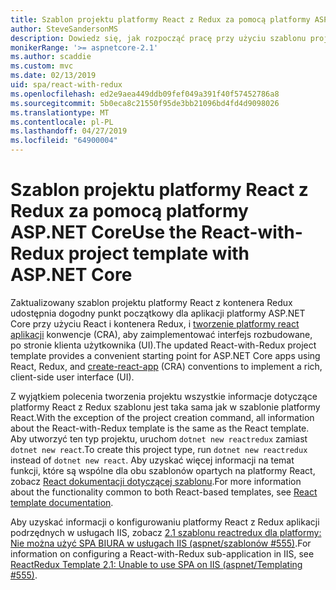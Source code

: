 ```yaml
---
title: Szablon projektu platformy React z Redux za pomocą platformy ASP.NET Core
author: SteveSandersonMS
description: Dowiedz się, jak rozpocząć pracę przy użyciu szablonu projektu ASP.NET Core jednej strony aplikacji (SPA) dla platformy React z kontenera Redux i utworzyć react aplikacji.
monikerRange: '>= aspnetcore-2.1'
ms.author: scaddie
ms.custom: mvc
ms.date: 02/13/2019
uid: spa/react-with-redux
ms.openlocfilehash: ed2e9aea449ddb09fef049a391f40f57452786a8
ms.sourcegitcommit: 5b0eca8c21550f95de3bb21096bd4fd4d9098026
ms.translationtype: MT
ms.contentlocale: pl-PL
ms.lasthandoff: 04/27/2019
ms.locfileid: "64900004"
---
```

# <a name="use-the-react-with-redux-project-template-with-aspnet-core"></a><span data-ttu-id="3e301-103">Szablon projektu platformy React z Redux za pomocą platformy ASP.NET Core</span><span class="sxs-lookup"><span data-stu-id="3e301-103">Use the React-with-Redux project template with ASP.NET Core</span></span>

<span data-ttu-id="3e301-104">Zaktualizowany szablon projektu platformy React z kontenera Redux udostępnia dogodny punkt początkowy dla aplikacji platformy ASP.NET Core przy użyciu React i kontenera Redux, i [tworzenie platformy react aplikacji](https://github.com/facebookincubator/create-react-app) konwencje (CRA), aby zaimplementować interfejs rozbudowane, po stronie klienta użytkownika (UI).</span><span class="sxs-lookup"><span data-stu-id="3e301-104">The updated React-with-Redux project template provides a convenient starting point for ASP.NET Core apps using React, Redux, and [create-react-app](https://github.com/facebookincubator/create-react-app) (CRA) conventions to implement a rich, client-side user interface (UI).</span></span>

<span data-ttu-id="3e301-105">Z wyjątkiem polecenia tworzenia projektu wszystkie informacje dotyczące platformy React z Redux szablonu jest taka sama jak w szablonie platformy React.</span><span class="sxs-lookup"><span data-stu-id="3e301-105">With the exception of the project creation command, all information about the React-with-Redux template is the same as the React template.</span></span> <span data-ttu-id="3e301-106">Aby utworzyć ten typ projektu, uruchom `dotnet new reactredux` zamiast `dotnet new react`.</span><span class="sxs-lookup"><span data-stu-id="3e301-106">To create this project type, run `dotnet new reactredux` instead of `dotnet new react`.</span></span> <span data-ttu-id="3e301-107">Aby uzyskać więcej informacji na temat funkcji, które są wspólne dla obu szablonów opartych na platformy React, zobacz [React dokumentacji dotyczącej szablonu](xref:spa/react).</span><span class="sxs-lookup"><span data-stu-id="3e301-107">For more information about the functionality common to both React-based templates, see [React template documentation](xref:spa/react).</span></span>

<span data-ttu-id="3e301-108">Aby uzyskać informacji o konfigurowaniu platformy React z Redux aplikacji podrzędnych w usługach IIS, zobacz [2.1 szablonu reactredux dla platformy: Nie można użyć SPA BIURA w usługach IIS (aspnet/szablonów &num;555)](https://github.com/aspnet/Templating/issues/555).</span><span class="sxs-lookup"><span data-stu-id="3e301-108">For information on configuring a React-with-Redux sub-application in IIS, see [ReactRedux Template 2.1: Unable to use SPA on IIS (aspnet/Templating &num;555)](https://github.com/aspnet/Templating/issues/555).</span></span>
